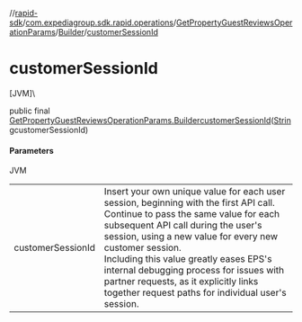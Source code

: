 //[rapid-sdk](../../../../index.md)/[com.expediagroup.sdk.rapid.operations](../../index.md)/[GetPropertyGuestReviewsOperationParams](../index.md)/[Builder](index.md)/[customerSessionId](customer-session-id.md)

# customerSessionId

[JVM]\

public final [GetPropertyGuestReviewsOperationParams.Builder](index.md)[customerSessionId](customer-session-id.md)([String](https://docs.oracle.com/javase/8/docs/api/java/lang/String.html)customerSessionId)

#### Parameters

JVM

| | |
|---|---|
| customerSessionId | Insert your own unique value for each user session, beginning with the first API call. Continue to pass the same value for each subsequent API call during the user's session, using a new value for every new customer session.<br> Including this value greatly eases EPS's internal debugging process for issues with partner requests, as it explicitly links together request paths for individual user's session. |
